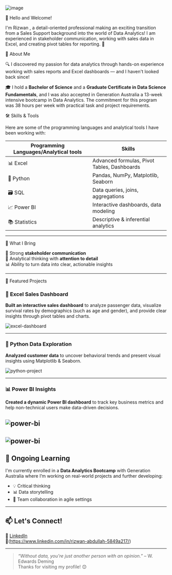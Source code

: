 ![image](https://github.com/user-attachments/assets/f558730d-4f38-4d00-aace-aa8aa4f943a2)



👋 Hello and Welcome!

I'm Rizwan , a detail-oriented professional making an exciting transition from a Sales Support background into the world of Data Analytics! 
I am experienced in stakeholder communication, working with sales data in Excel, and creating pivot tables for reporting. 🚀

🎯 About Me

🔍 I discovered my passion for data analytics through hands-on experience working with sales reports and Excel dashboards — and I haven't looked back since!

🎓 I hold a **Bachelor of Science** and a **Graduate Certificate in Data Science Fundamentals**, and I was also accepted in Generation Australia a 13-week intensive bootcamp in 
Data Analytics. The commitment for this program was 38 hours per week with practical task and project requirements. 

🛠️ Skills & Tools

Here are some of the programming languages and analytical tools I have been working with:

| Programming Languages/Analytical tools      | Skills |
|-----------|------------|
| 📊 Excel        | Advanced formulas, Pivot Tables, Dashboards |
| 🐍 Python       | Pandas, NumPy, Matplotlib, Seaborn |
| 🗃️ SQL           | Data queries, joins, aggregations |
| 📈 Power BI     | Interactive dashboards, data modeling |
| 📚 Statistics   | Descriptive & inferential analytics |

---

🔎 What I Bring

💬 Strong **stakeholder communication**  
🧠 Analytical thinking with **attention to detail**  
📊 Ability to turn data into clear, actionable insights

---

🚀 Featured Projects

### 🧮 Excel Sales Dashboard  
**Built an interactive sales dashboard** to analyze passenger data, visualize survival rates by demographics (such as age and gender), and provide clear insights through pivot tables and charts.

![excel-dashboard](https://github.com/Rizwan70803/Titanic-Survival-Dashboard )

---

### 🐍 Python Data Exploration  
**Analyzed customer data** to uncover behavioral trends and present visual insights using Matplotlib & Seaborn.

![python-project](https://github.com/Rizwan70803/Basic-Calculator)

---

### 📊 Power BI Insights  
**Created a dynamic Power BI dashboard** to track key business metrics and help non-technical users make data-driven decisions.

![power-bi](https://github.com/Rizwan70803/Sales-Dashboard/blob/main/Awesome_Choclates.pbix)
---
![power-bi](https://github.com/Rizwan70803/Water-Quality-Project/blob/main/Water_Quality_Assignment.pbix)
---

## 💼 Ongoing Learning

I'm currently enrolled in a **Data Analytics Bootcamp** with Generation Australia where I’m working on real-world projects and further developing:

- 💡 Critical thinking
- 📊 Data storytelling
- 🤝 Team collaboration in agile settings

---

## 📫 Let's Connect!

🔗 [LinkedIn](#)  
📧(https://www.linkedin.com/in/rizwan-abdullah-5849a217/)

---

> *“Without data, you're just another person with an opinion.”* – W. Edwards Deming  
Thanks for visiting my profile! 😊


<!--
**Rizwan70803/Rizwan70803** is a ✨ _special_ ✨ repository because its `README.md` (this file) appears on your GitHub profile.

Here are some ideas to get you started:

- 🔭 I’m currently working on ...
- 🌱 I’m currently learning ...
- 👯 I’m looking to collaborate on ...
- 🤔 I’m looking for help with ...
- 💬 Ask me about ...
- 📫 How to reach me: ...
- 😄 Pronouns: ...
- ⚡ Fun fact: ...
-->
